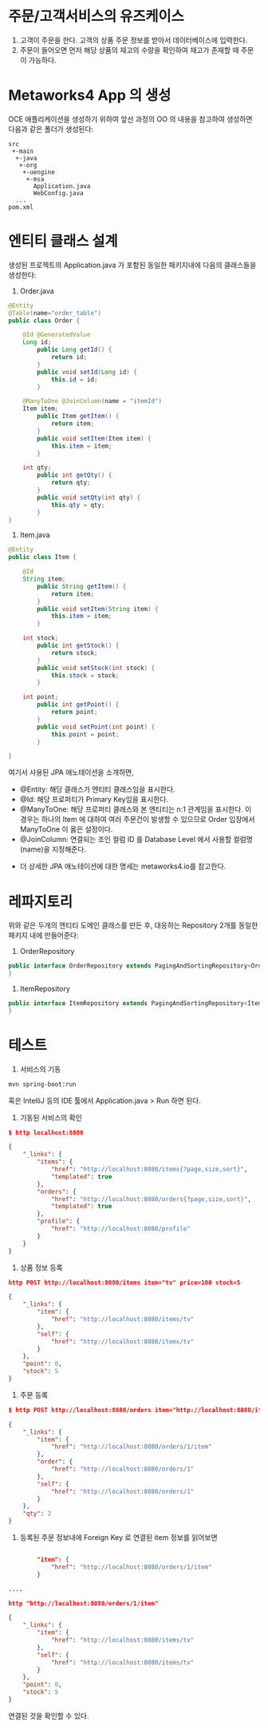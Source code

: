 # 주문/고객서비스의 유즈케이스

1. 고객이 주문을 한다. 고객의 상품 주문 정보를 받아서 데이터베이스에 입력한다. 
1. 주문이 들어오면 먼저 해당 상품의 재고의 수량을 확인하여 재고가 존재할 때 주문이 가능하다.

# Metaworks4 App 의 생성
OCE 애플리케이션을 생성하기 위하여 앞선 과정의 OO 의 내용을 참고하여 생성하면 다음과 같은 폴더가 생성된다:

```
src
 +-main
  +-java
   +-org
    +-uengine
     +-msa
       Application.java
       WebConfig.java
  ...
pom.xml

```

# 엔티티 클래스 설계

생성된 프로젝트의 Application.java 가 포함된 동일한 패키지내에 다음의 클래스들을 생성한다:

1. Order.java
```java
@Entity
@Table(name="order_table")
public class Order {

    @Id @GeneratedValue
    Long id;
        public Long getId() {
            return id;
        }
        public void setId(Long id) {
            this.id = id;
        }

    @ManyToOne @JoinColumn(name = "itemId")
    Item item;
        public Item getItem() {
            return item;
        }
        public void setItem(Item item) {
            this.item = item;
        }

    int qty;
        public int getQty() {
            return qty;
        }
        public void setQty(int qty) {
            this.qty = qty;
        }
}

```

1. Item.java
```java
@Entity
public class Item {

    @Id
    String item;
        public String getItem() {
            return item;
        }
        public void setItem(String item) {
            this.item = item;
        }

    int stock;
        public int getStock() {
            return stock;
        }
        public void setStock(int stock) {
            this.stock = stock;
        }

    int point;
        public int getPoint() {
            return point;
        }
        public void setPoint(int point) {
            this.point = point;
        }

}

```
여기서 사용된 JPA 애노테이션을 소개하면,
- @Entity: 해당 클래스가 엔티티 클래스임을 표시한다. 
- @Id: 해당 프로퍼티가 Primary Key임을 표시한다.
- @ManyToOne: 해당 프로퍼티 클래스와 본 엔티티는 n:1 관계임을 표시한다. 이 경우는 하나의 Item 에 대하여 여러 주문건이 발생할 수 있으므로 Order 입장에서 ManyToOne 이 옳은 설정이다.
- @JoinColumn: 연결되는 조인 컬럼 ID 를 Database Level 에서 사용할 컬럼명(name)을 지정해준다.

* 더 상세한 JPA 애노테이션에 대한 명세는 metaworks4.io를 참고한다. 

# 레파지토리

위와 같은 두개의 엔티티 도메인 클래스를 만든 후, 대응하는 Repository 2개를 동일한 패키지 내에 만들어준다:

1. OrderRepository
```java
public interface OrderRepository extends PagingAndSortingRepository<Order, Long>{
}

```

1. ItemRepository
```java
public interface ItemRepository extends PagingAndSortingRepository<Item, String>{
}
```

# 테스트

1. 서비스의 기동
```bash
mvn spring-boot:run
```
혹은
IntelliJ 등의 IDE 툴에서 Application.java > Run 하면 된다.

1. 기동된 서비스의 확인
```json
$ http localhost:8080

{
    "_links": {
        "items": {
            "href": "http://localhost:8080/items{?page,size,sort}", 
            "templated": true
        }, 
        "orders": {
            "href": "http://localhost:8080/orders{?page,size,sort}", 
            "templated": true
        }, 
        "profile": {
            "href": "http://localhost:8080/profile"
        }
    }
}
```
1. 상품 정보 등록
```json
http POST http://localhost:8080/items item="tv" price=100 stock=5

{
    "_links": {
        "item": {
            "href": "http://localhost:8080/items/tv"
        }, 
        "self": {
            "href": "http://localhost:8080/items/tv"
        }
    }, 
    "point": 0, 
    "stock": 5
}
```

1. 주문 등록
```json
$ http POST http://localhost:8080/orders item="http://localhost:8080/items/tv" qty=2 

{
    "_links": {
        "item": {
            "href": "http://localhost:8080/orders/1/item"
        }, 
        "order": {
            "href": "http://localhost:8080/orders/1"
        }, 
        "self": {
            "href": "http://localhost:8080/orders/1"
        }
    }, 
    "qty": 2
}

```

1. 등록된 주문 정보내에 Foreign Key 로 연결된 item 정보를 읽어보면
```json

        "item": {
            "href": "http://localhost:8080/orders/1/item"
        }

....

http "http://localhost:8080/orders/1/item"

{
    "_links": {
        "item": {
            "href": "http://localhost:8080/items/tv"
        }, 
        "self": {
            "href": "http://localhost:8080/items/tv"
        }
    }, 
    "point": 0, 
    "stock": 5
}
```
연결된 것을 확인할 수 있다.

